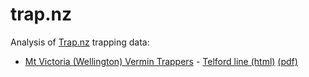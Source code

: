 # trap.nz
Analysis of [Trap.nz](https://trap.nz/) trapping data:

 * [Mt Victoria (Wellington) Vermin Trappers](https://trap.nz/node/169960) - [Telford line (html)](Telford/trapLineReport.html) [(pdf)](Telford/trapLineReport.pdf)